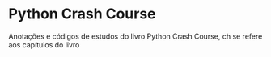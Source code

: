 # Python Crash Course

Anotações e códigos de estudos do livro Python Crash Course, ch se refere aos capítulos do livro
